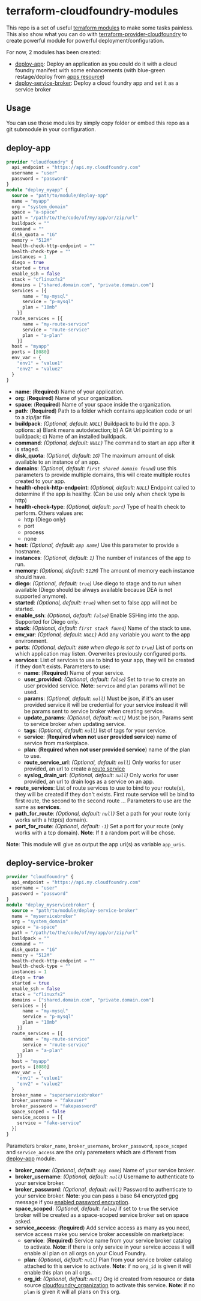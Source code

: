 # terraform-cloudfoundry-modules

This repo is a set of useful [terraform modules](https://www.terraform.io/docs/modules/index.html) to make some tasks painless.
This also show what you can do with [terraform-provider-cloudfoundry](https://github.com/orange-cloudfoundry/terraform-provider-cloudfoundry) to create powerful module for powerful deployment/configuration.

For now, 2 modules has been created:

- [deploy-app](/deploy-app): Deploy an application as you could do it with a cloud foundry manifest with some enhancements (with blue-green restage/deploy from [apps resource](https://github.com/orange-cloudfoundry/terraform-provider-cloudfoundry#applications))
- [deploy-service-broker](/deploy-service-broker): Deploy a cloud foundry app and set it as a service broker

## Usage

You can use those modules by simply copy folder or embed this repo as a git submodule in your configuration.

## deploy-app

```tf
provider "cloudfoundry" {
  api_endpoint = "https://api.my.cloudfoundry.com"
  username = "user"
  password = "password"
}
module "deploy_myapp" {
  source = "path/to/module/deploy-app"
  name = "myapp"
  org = "system_domain"
  space = "a-space"
  path = "/path/to/the/code/of/my/app/or/zip/url"
  buildpack = ""
  command = ""
  disk_quota = "1G"
  memory = "512M"
  health-check-http-endpoint = ""
  health-check-type = ""
  instances = 1
  diego = true
  started = true
  enable_ssh = false
  stack = "cflinuxfs2"
  domains = ["shared.domain.com", "private.domain.com"]
  services = [{
      name = "my-mysql"
      service = "p-mysql"
      plan = "10mb"
    }]
  route_services = [{
      name = "my-route-service"
      service = "route-service"
      plan = "a-plan"
    }]
  host = "myapp"
  ports = [8080]
  env_var = {
    "env1" = "value1"
    "env2" = "value2"
  }
}
```

- **name**: (**Required**) Name of your application.
- **org**: (**Required**) Name of your organization.
- **space**: (**Required**) Name of your space inside the organization.
- **path**: (**Required**) Path to a folder which contains application code or url to a zip/jar file
- **buildpack**: *(Optional, default: `NULL`)* Buildpack to build the app. 3 options: a) Blank means autodetection; b) A Git Url pointing to a buildpack; c) Name of an installed buildpack.
- **command**: *(Optional, default: `NULL`)* The command to start an app after it is staged.
- **disk_quota**: *(Optional, default: `1G`)* The maximum amount of disk available to an instance of an app.
- **domains**: *(Optional, default: `first shared domain found`)* use this parameters to provide multiple domains, this will create multiple routes created to your app.
- **health-check-http-endpoint**: *(Optional, default: `NULL`)* Endpoint called to determine if the app is healthy. (Can  be use only when check type is http)
- **health-check-type**: *(Optional, default: `port`)* Type of health check to perform. Others values are: 
  - http (Diego only)
  - port
  - process
  - none
- **host**: *(Optional, default: `app name`)* Use this parameter to provide a hostname.
- **instances**: *(Optional, default: `1`)* The number of instances of the app to run.
- **memory**: *(Optional, default: `512M`)* The amount of memory each instance should have.
- **diego**: *(Optional, default: `true`)* Use diego to stage and to run when available (Diego should be always available because DEA is not supported anymore).
- **started**: *(Optional, default: `true`)* when set to false app will not be started.
- **enable_ssh**: *(Optional, default: `false`)* Enable SSHing into the app. Supported for Diego only.
- **stack**: *(Optional, default: `first stack found`)* Name of the stack to use.
- **env_var**: *(Optional, default: `NULL`)* Add any variable you want to the app environment.
- **ports**: *(Optional, default: `8080` when diego is set to `true`)* List of ports on which application may listen. Overwrites previously configured ports. 
- **services**: List of services to use to bind to your app, they will be created if they don't exists. Parameters to use:
  - **name**: (**Required**) Name of your service.
  - **user_provided**: *(Optional, default: `false`)* Set to `true` to create an user provided service. **Note**: `service` and `plan` params will not be used.
  - **params**: *(Optional, default: `null`)* Must be json, if it's an user provided service it will be credential for your service instead it will be params sent to service broker when creating service.
  - **update_params**: *(Optional, default: `null`)* Must be json, Params sent to service broker when updating service.
  - **tags**: *(Optional, default: `null`)* list of tags for your service.
  - **service**: (**Required when not user provided service**) name of service from marketplace.
  - **plan**: (**Required when not user provided service**) name of the plan to use.
  - **route_service_url**: *(Optional, default: `null`)* Only works for user provided, an url to create a [route service](https://docs.cloudfoundry.org/services/route-services.html)
  - **syslog_drain_url**: *(Optional, default: `null`)* Only works for user provided, an url to drain logs as a service on an app.
- **route_services**:  List of route services to use to bind to your route(s), they will be created if they don't exists. First route service will be bind to first route, the second to the second route ... Parameters to use are the same as **services**.
- **path_for_route**: *(Optional, default: `null`)* Set a path for your route (only works with a http(s) domain).
- **port_for_route**: *(Optional, default: `-1`)* Set a port for your route (only works with a tcp domain). **Note**: If `0` a random port will be chose.


**Note**: This module will give as output the app uri(s) as variable `app_uris`.

## deploy-service-broker

```tf
provider "cloudfoundry" {
  api_endpoint = "https://api.my.cloudfoundry.com"
  username = "user"
  password = "password"
}
module "deploy_myservicebroker" {
  source = "path/to/module/deploy-service-broker"
  name = "myservicebroker"
  org = "system_domain"
  space = "a-space"
  path = "/path/to/the/code/of/my/app/or/zip/url"
  buildpack = ""
  command = ""
  disk_quota = "1G"
  memory = "512M"
  health-check-http-endpoint = ""
  health-check-type = ""
  instances = 1
  diego = true
  started = true
  enable_ssh = false
  stack = "cflinuxfs2"
  domains = ["shared.domain.com", "private.domain.com"]
  services = [{
      name = "my-mysql"
      service = "p-mysql"
      plan = "10mb"
    }]
  route_services = [{
      name = "my-route-service"
      service = "route-service"
      plan = "a-plan"
    }]
  host = "myapp"
  ports = [8080]
  env_var = {
    "env1" = "value1"
    "env2" = "value2"
  }
  broker_name = "superservicebroker"
  broker_username = "fakeuser"
  broker_password = "fakepassword"
  space_scoped = false
  service_access = [{
    service = "fake-service"
  }]
}
```

Parameters `broker_name`, `broker_username`, `broker_password`, `space_scoped` and `service_access` are the only paremeters which are different from [deploy-app](#deploy-app) module.

- **broker_name**: *(Optional, default: `app name`)* Name of your service broker.
- **broker_username**: *(Optional, default: `null`)* Username to authenticate to your service broker.
- **broker_password**: *(Optional, default: `null`)* Password to authenticate to your service broker. **Note**: you can pass a base 64 encrypted gpg message if you [enabled password encryption](https://github.com/orange-cloudfoundry/terraform-provider-cloudfoundry#enable-password-encryption).
- **space_scoped**: *(Optional, default: `false`)* if set to `true` the service broker will be created as a space-scoped service broker set on space asked. 
- **service_access**: (**Required**) Add service access as many as you need, service access make you service broker accessible on marketplace:
  - **service**: (**Required**) Service name from your service broker catalog to activate. **Note**: if there is only service in your service access it will enable all plan on all orgs on your Cloud Foundry.
  - **plan**: *(Optional, default: `null`)* Plan from your service broker catalog attached to this service to activate. **Note**: if no `org_id` is given it will enable this plan on all orgs.
  - **org_id**: *(Optional, default: `null`)* Org id created from resource or data source [cloudfoundry_organization](#organizations) to activate this service. **Note**: if no `plan` is given it will all plans on this org.
